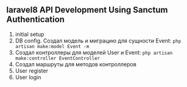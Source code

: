## laravel8 API Development Using Sanctum Authentication

1.  initial setup
2.  DB config. Создал модель и миграцию для сущности Event: `php artisan make:model Event -m`
3.  Создал контроллеры для моделей User и Event: `php artisan make:controller EventController`
4.  Создал маршруты для методов контроллеров
5.  User register
6.  User login
